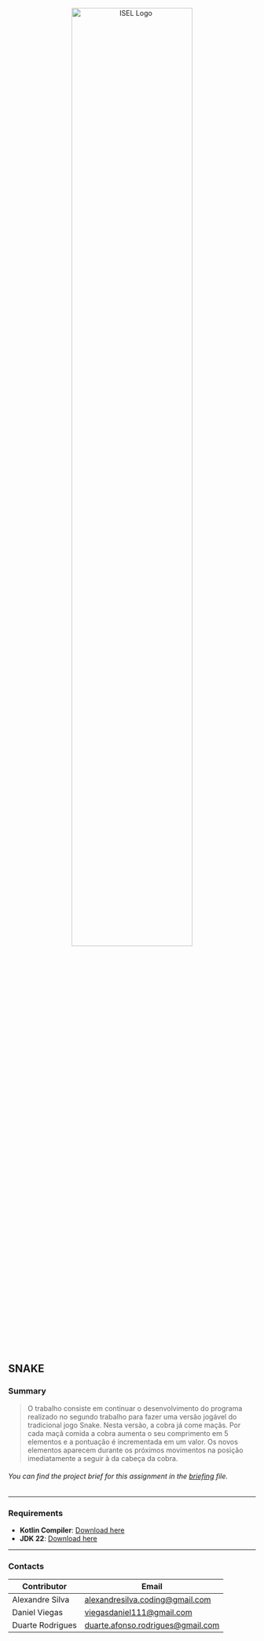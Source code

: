 <p align="center">
  <img src="https://www.isel.pt/sites/default/files/001_imagens_isel/Logotipos/logo_ISEL_principal_Branco.png" alt="ISEL Logo" width="70%">
</p>

## SNAKE

### Summary

> O trabalho consiste em continuar o desenvolvimento do
> programa realizado no segundo trabalho para fazer uma
> versão jogável do tradicional jogo Snake.
> Nesta versão, a cobra já come maçãs. Por cada maçã comida
> a cobra aumenta o seu comprimento em 5 elementos e a
> pontuação é incrementada em um valor. Os novos elementos
> aparecem durante os próximos movimentos na posição
> imediatamente a seguir à da cabeça da cobra.

###### You can find the project brief for this assignment in the [briefing](docs/assignment.pdf) file.

---

### **Requirements**

- **Kotlin Compiler**: [Download here](https://kotlinlang.org/docs/command-line.html)
- **JDK 22**: [Download here](https://www.oracle.com/java/technologies/javase/jdk22-archive-downloads.html)

---

### Contacts

| Contributor      | Email                             |
|------------------|-----------------------------------|
| Alexandre Silva  | alexandresilva.coding@gmail.com   |
| Daniel Viegas    | viegasdaniel111@gmail.com         |
| Duarte Rodrigues | duarte.afonso.rodrigues@gmail.com |
